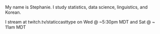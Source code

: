 My name is Stephanie. I study statistics, data science, linguistics, and Korean.

I stream at twitch.tv/staticcasttype on Wed @ ~5:30pm MDT and Sat @ ~ 11am MDT

